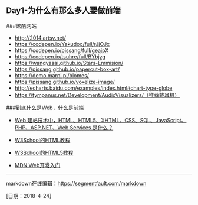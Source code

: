 ## Day1-为什么有那么多人要做前端 ##
###炫酷网站
* http://2014.artsy.net/
* https://codepen.io/Yakudoo/full/rJjOJx
* https://codepen.io/pissang/full/geajpX
* https://codepen.io/tsuhre/full/BYbjyg
* https://wangyasai.github.io/Stars-Emmision/
* https://pissang.github.io/papercut-box-art/
* https://demo.marpi.pl/biomes/
* https://pissang.github.io/voxelize-image/
* http://echarts.baidu.com/examples/index.html#chart-type-globe
* https://tympanus.net/Development/AudioVisualizers/（推荐戴耳机）

###到底什么是Web，什么是前端
* [Web 建站技术中，HTML、HTML5、XHTML、CSS、SQL、JavaScript、PHP、ASP.NET、Web Services 是什么？][1]
* [W3School的HTML教程][2]
* [W3School的HTML5教程][3]
* [MDN Web开发入门][4]


  [1]: https://www.zhihu.com/question/22689579
  [2]: http://www.w3school.com.cn/html/index.asp
  [3]: http://www.w3school.com.cn/html5/index.asp
  [4]: https://developer.mozilla.org/zh-CN/docs/Learn/Getting_started_with_the_web
---
markdown在线编辑：https://segmentfault.com/markdown

[日期：2018-4-24]